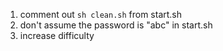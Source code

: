 1) comment out `sh clean.sh` from start.sh
2) don't assume the password is "abc" in start.sh
3) increase difficulty
